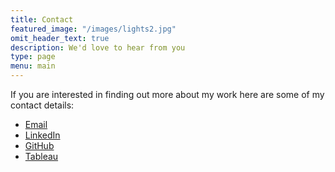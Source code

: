 ```yaml
---
title: Contact
featured_image: "/images/lights2.jpg"
omit_header_text: true
description: We'd love to hear from you
type: page
menu: main
---
```


If you are interested in finding out more about my work here are some of my contact details:

- [Email](jhquilty99@gmail.com)
- [LinkedIn](https://www.linkedin.com/in/johnhquilty/)
- [GitHub](https://github.com/jhquilty99)
- [Tableau](https://public.tableau.com/app/profile/john.h.quilty)
